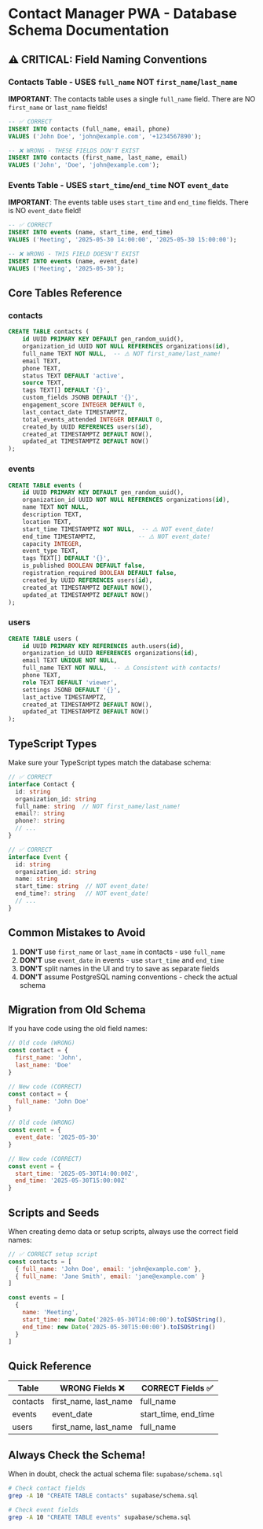 # Contact Manager PWA - Database Schema Documentation

## ⚠️ CRITICAL: Field Naming Conventions

### Contacts Table - USES `full_name` NOT `first_name`/`last_name`

**IMPORTANT**: The contacts table uses a single `full_name` field. There are NO `first_name` or `last_name` fields!

```sql
-- ✅ CORRECT
INSERT INTO contacts (full_name, email, phone) 
VALUES ('John Doe', 'john@example.com', '+1234567890');

-- ❌ WRONG - THESE FIELDS DON'T EXIST
INSERT INTO contacts (first_name, last_name, email) 
VALUES ('John', 'Doe', 'john@example.com');
```

### Events Table - USES `start_time`/`end_time` NOT `event_date`

**IMPORTANT**: The events table uses `start_time` and `end_time` fields. There is NO `event_date` field!

```sql
-- ✅ CORRECT
INSERT INTO events (name, start_time, end_time) 
VALUES ('Meeting', '2025-05-30 14:00:00', '2025-05-30 15:00:00');

-- ❌ WRONG - THIS FIELD DOESN'T EXIST
INSERT INTO events (name, event_date) 
VALUES ('Meeting', '2025-05-30');
```

## Core Tables Reference

### contacts
```sql
CREATE TABLE contacts (
    id UUID PRIMARY KEY DEFAULT gen_random_uuid(),
    organization_id UUID NOT NULL REFERENCES organizations(id),
    full_name TEXT NOT NULL,  -- ⚠️ NOT first_name/last_name!
    email TEXT,
    phone TEXT,
    status TEXT DEFAULT 'active',
    source TEXT,
    tags TEXT[] DEFAULT '{}',
    custom_fields JSONB DEFAULT '{}',
    engagement_score INTEGER DEFAULT 0,
    last_contact_date TIMESTAMPTZ,
    total_events_attended INTEGER DEFAULT 0,
    created_by UUID REFERENCES users(id),
    created_at TIMESTAMPTZ DEFAULT NOW(),
    updated_at TIMESTAMPTZ DEFAULT NOW()
);
```

### events
```sql
CREATE TABLE events (
    id UUID PRIMARY KEY DEFAULT gen_random_uuid(),
    organization_id UUID NOT NULL REFERENCES organizations(id),
    name TEXT NOT NULL,
    description TEXT,
    location TEXT,
    start_time TIMESTAMPTZ NOT NULL,  -- ⚠️ NOT event_date!
    end_time TIMESTAMPTZ,            -- ⚠️ NOT event_date!
    capacity INTEGER,
    event_type TEXT,
    tags TEXT[] DEFAULT '{}',
    is_published BOOLEAN DEFAULT false,
    registration_required BOOLEAN DEFAULT false,
    created_by UUID REFERENCES users(id),
    created_at TIMESTAMPTZ DEFAULT NOW(),
    updated_at TIMESTAMPTZ DEFAULT NOW()
);
```

### users
```sql
CREATE TABLE users (
    id UUID PRIMARY KEY REFERENCES auth.users(id),
    organization_id UUID REFERENCES organizations(id),
    email TEXT UNIQUE NOT NULL,
    full_name TEXT NOT NULL,  -- ⚠️ Consistent with contacts!
    phone TEXT,
    role TEXT DEFAULT 'viewer',
    settings JSONB DEFAULT '{}',
    last_active TIMESTAMPTZ,
    created_at TIMESTAMPTZ DEFAULT NOW(),
    updated_at TIMESTAMPTZ DEFAULT NOW()
);
```

## TypeScript Types

Make sure your TypeScript types match the database schema:

```typescript
// ✅ CORRECT
interface Contact {
  id: string
  organization_id: string
  full_name: string  // NOT first_name/last_name!
  email?: string
  phone?: string
  // ...
}

// ✅ CORRECT
interface Event {
  id: string
  organization_id: string
  name: string
  start_time: string  // NOT event_date!
  end_time?: string   // NOT event_date!
  // ...
}
```

## Common Mistakes to Avoid

1. **DON'T** use `first_name` or `last_name` in contacts - use `full_name`
2. **DON'T** use `event_date` in events - use `start_time` and `end_time`
3. **DON'T** split names in the UI and try to save as separate fields
4. **DON'T** assume PostgreSQL naming conventions - check the actual schema

## Migration from Old Schema

If you have code using the old field names:

```javascript
// Old code (WRONG)
const contact = {
  first_name: 'John',
  last_name: 'Doe'
}

// New code (CORRECT)
const contact = {
  full_name: 'John Doe'
}

// Old code (WRONG)
const event = {
  event_date: '2025-05-30'
}

// New code (CORRECT)
const event = {
  start_time: '2025-05-30T14:00:00Z',
  end_time: '2025-05-30T15:00:00Z'
}
```

## Scripts and Seeds

When creating demo data or setup scripts, always use the correct field names:

```javascript
// ✅ CORRECT setup script
const contacts = [
  { full_name: 'John Doe', email: 'john@example.com' },
  { full_name: 'Jane Smith', email: 'jane@example.com' }
]

const events = [
  { 
    name: 'Meeting', 
    start_time: new Date('2025-05-30T14:00:00').toISOString(),
    end_time: new Date('2025-05-30T15:00:00').toISOString()
  }
]
```

## Quick Reference

| Table | WRONG Fields ❌ | CORRECT Fields ✅ |
|-------|----------------|------------------|
| contacts | first_name, last_name | full_name |
| events | event_date | start_time, end_time |
| users | first_name, last_name | full_name |

## Always Check the Schema!

When in doubt, check the actual schema file: `supabase/schema.sql`

```bash
# Check contact fields
grep -A 10 "CREATE TABLE contacts" supabase/schema.sql

# Check event fields  
grep -A 10 "CREATE TABLE events" supabase/schema.sql
```